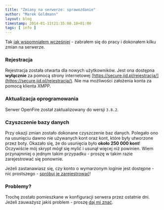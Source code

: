 ```yaml
---
title: "Zmiany na serwerze: sprawozdanie"
author: "Marek Goldmann"
layout: blog
timestamp: 2014-01-11t21:35:00.10+01:00
tags: [ info ]
---
```


Tak [jak wspomniałem wcześniej](/blog/2014/01/04/zmiany-na-serwerze/) - zabrałem się do pracy i dokonałem kilku zmian na serwerze.

### Rejestracja

Rejestracja została otwarta dla nowych użytkowników. Jest ona dostępna **wyłącznie** za pomocą strony internetowej [https://secure.jid.pl/rejestracja/](https://secure.jid.pl/rejestracja/). Nie ma możliwości założenia konta za pomocą klienta XMPP.

### Aktualizacja oprogramowania

Serwer OpenFire został zaktualizowany do wersji `3.8.2`.

### Czyszczenie bazy danych

Przy okazji zmian zostało dokonane czyszczenie baz danych. Polegało ono na usunięciu dawno nie używanych kont oraz kont, które były utworzone przez boty. Okazało się, że do usunięcia było **około 250 000 kont**! Oczywiście mój skrypt mógł się mylić i usunął więcej niż powinien. Wiem przynajmniej o jednym takim przypadku - proszę w takim razie zarejestrować się ponownie.

Jeżeli zastanawiasz się, czy konto o wymarzonym loginie jest dostępne - nic prostszego - [spróbuj je zarejestrować](https://secure.jid.pl/rejestracja/)!

### Problemy?

Trochę zostało pomieszkane w konfiguracji serwera przez ostatnie dni. Jeżeli zauważysz jakiś problem - proszę [daj mi znać](/contact/).
